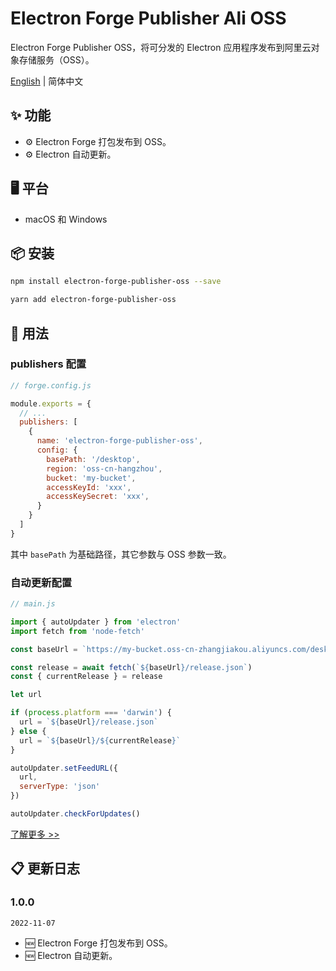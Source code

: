# Electron Forge Publisher Ali OSS

Electron Forge Publisher OSS，将可分发的 Electron 应用程序发布到阿里云对象存储服务（OSS）。

[English](./README.md)  | 简体中文

## ✨ 功能

- ⚙️ Electron Forge 打包发布到 OSS。
- ⚙️ Electron 自动更新。

## 🖥 平台

- macOS 和 Windows

## 📦 安装

```bash
npm install electron-forge-publisher-oss --save
```

```bash
yarn add electron-forge-publisher-oss
```

## 🔨 用法

### publishers 配置

```javascript
// forge.config.js

module.exports = {
  // ...
  publishers: [
    {
      name: 'electron-forge-publisher-oss',
      config: {
        basePath: '/desktop',
        region: 'oss-cn-hangzhou',
        bucket: 'my-bucket',
        accessKeyId: 'xxx',
        accessKeySecret: 'xxx',
      }
    }
  ]
}
```

其中 `basePath` 为基础路径，其它参数与 OSS 参数一致。

### 自动更新配置

```javascript
// main.js

import { autoUpdater } from 'electron'
import fetch from 'node-fetch'

const baseUrl = `https://my-bucket.oss-cn-zhangjiakou.aliyuncs.com/desktop/${platform}`

const release = await fetch(`${baseUrl}/release.json`)
const { currentRelease } = release

let url

if (process.platform === 'darwin') {
  url = `${baseUrl}/release.json`
} else {
  url = `${baseUrl}/${currentRelease}`
}

autoUpdater.setFeedURL({
  url,
  serverType: 'json'
})

autoUpdater.checkForUpdates()
```

[了解更多 >>](https://www.yuque.com/zouyong/blog/cr8gko)

## 📋 更新日志

### 1.0.0

`2022-11-07`
- 🆕 Electron Forge 打包发布到 OSS。
- 🆕 Electron 自动更新。
